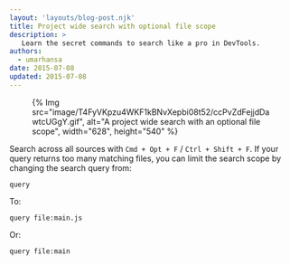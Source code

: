 ```yaml
---
layout: 'layouts/blog-post.njk'
title: Project wide search with optional file scope
description: >
   Learn the secret commands to search like a pro in DevTools.
authors:
  - umarhansa
date: 2015-07-08
updated: 2015-07-08 
---
```



<figure>
{% Img src="image/T4FyVKpzu4WKF1kBNvXepbi08t52/ccPvZdFejjdDawtcUGgY.gif", alt="A project wide search with an optional file scope", width="628", height="540" %}
</figure>

Search across all sources with `Cmd + Opt + F` / `Ctrl + Shift + F`. If your query returns too many matching files, you can limit the search scope by changing the search query from:

`query`

To:

`query file:main.js`

Or:

`query file:main`


